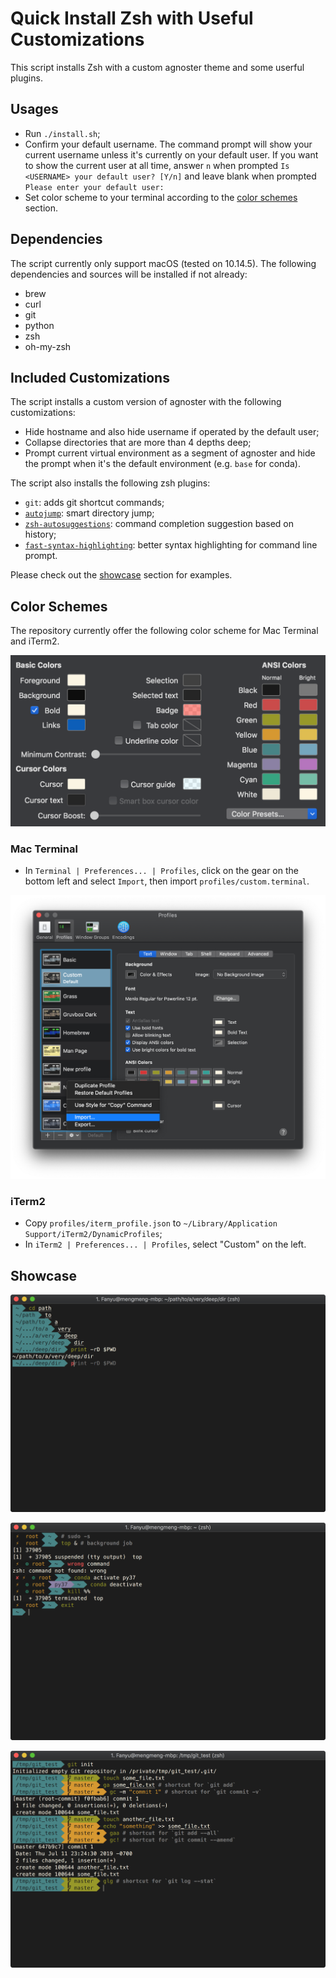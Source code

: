 # Quick Install Zsh with Useful Customizations

This script installs Zsh with a custom agnoster theme and some userful plugins.

## Usages

- Run `./install.sh`;
- Confirm your default username. The command prompt will show your current 
  username unless it's currently on your default user. If you want to show 
  the current user at all time, answer `n` when prompted 
  `Is <USERNAME> your default user? [Y/n]` and leave blank when prompted 
  `Please enter your default user:`
- Set color scheme to your terminal according to the [color schemes](#color-schemes)
  section.

## Dependencies

The script currently only support macOS (tested on 10.14.5). The following 
dependencies and sources will be installed if not already:
- brew
- curl
- git
- python 
- zsh
- oh-my-zsh

## Included Customizations

The script installs a custom version of agnoster with the following 
customizations:
- Hide hostname and also hide username if operated by the default user;
- Collapse directories that are more than 4 depths deep;
- Prompt current virtual environment as a segment of agnoster and hide the 
  prompt when it's the default environment (e.g. `base` for conda).

The script also installs the following zsh plugins:
- `git`: adds git shortcut commands;
- [`autojump`](https://github.com/wting/autojump): smart directory jump;
- [`zsh-autosuggestions`](https://github.com/zsh-users/zsh-autosuggestions):
  command completion suggestion based on history;
- [`fast-syntax-highlighting`](https://github.com/zdharma/fast-syntax-highlighting):
  better syntax highlighting for command line prompt.

Please check out the [showcase](#showcase) section for examples.

## Color Schemes

The repository currently offer the following color scheme for Mac Terminal and 
iTerm2.

![](images/colors.png) 

### Mac Terminal 

- In `Terminal | Preferences... | Profiles`, click on the gear on the bottom left 
  and select `Import`, then import `profiles/custom.terminal`.

![](images/terminal.png)

### iTerm2

- Copy `profiles/iterm_profile.json` to `~/Library/Application Support/iTerm2/DynamicProfiles`;
- In `iTerm2 | Preferences... | Profiles`, select "Custom" on the left.

## Showcase

![](images/collapse_dir.png)

![](images/status.png)

![](images/git.png)
